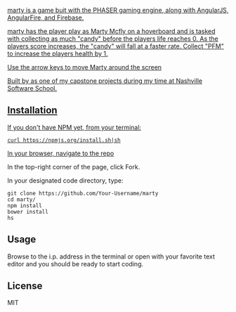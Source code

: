 
<snippet>
<content>
<a href="https://marty.firebaseapp.com/#/"marty</a>

marty is a game buit with the PHASER gaming engine, along with AngularJS, AngularFire, and Firebase.

marty has the player play as Marty Mcfly on a hoverboard and is tasked with collecting as much "candy" before the players life reaches 0. As the players score increases, the "candy" will fall at a faster rate. Collect "PFM" to increase the players health by 1.

Use the arrow keys to move Marty around the screen

Built by as one of my capstone projects during my time at Nashville Software School.

## Installation
If you don't have NPM yet, from your terminal:

`curl https://npmjs.org/install.sh|sh`

In your browser, navigate to the <a href="https://github.com/micahp0506/marty">repo</a>

In the top-right corner of the page, click Fork.

In your designated code directory, type:

```
git clone https://github.com/Your-Username/marty
cd marty/
npm install
bower install
hs
```
## Usage
Browse to the i.p. address in the terminal or open with your favorite text editor and you should be ready to start coding.
## License
MIT
</content>
</snippet>
